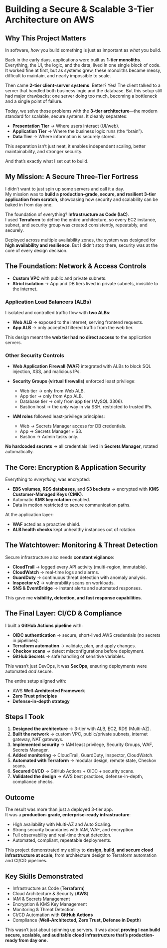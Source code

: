 # Building a Secure & Scalable 3-Tier Architecture on AWS 

## Why This Project Matters

In software, *how* you build something is just as important as *what* you build.

Back in the early days, applications were built as **1-tier monoliths**. Everything, the UI, the logic, and the data, lived in one single block of code. It worked fine at first, but as systems grew, these monoliths became messy, difficult to maintain, and nearly impossible to scale.

Then came **2-tier client-server systems**. Better? Yes! The client talked to a server that handled both business logic and the database. But this setup still had major drawbacks: one server doing too much, becoming a bottleneck and a single point of failure.

Today, we solve those problems with the **3-tier architecture**—the modern standard for scalable, secure systems. It cleanly separates:

- **Presentation Tier** → Where users interact (UI/web).  
- **Application Tier** → Where the business logic runs (the “brain”).  
- **Data Tier** → Where information is securely stored.  

This separation isn’t just neat, it enables independent scaling, better maintainability, and stronger security.

And that’s exactly what I set out to build.

## My Mission: A Secure Three-Tier Fortress

I didn’t want to just spin up some servers and call it a day.  
My mission was to **build a production-grade, secure, and resilient 3-tier application from scratch**, showcasing how security and scalability can be baked in from day one.

The foundation of everything? **Infrastructure as Code (IaC)**.  
I used **Terraform** to define the entire architecture, so every EC2 instance, subnet, and security group was created consistently, repeatably, and securely.  

Deployed across multiple availability zones, the system was designed for **high availability and resilience**. But I didn’t stop there, security was at the core of every design decision.

## The Foundation: Network & Access Controls

- **Custom VPC** with public and private subnets.  
- **Strict isolation** → App and DB tiers lived in private subnets, invisible to the internet.  

### Application Load Balancers (ALBs)

I isolated and controlled traffic flow with **two ALBs**:

- **Web ALB** → exposed to the internet, serving frontend requests.  
- **App ALB** → only accepted filtered traffic from the web tier.  

This design meant the **web tier had no direct access** to the application servers.  

### Other Security Controls

- **Web Application Firewall (WAF)** integrated with ALBs to block SQL injection, XSS, and malicious IPs.  
- **Security Groups (virtual firewalls)** enforced least privilege:
  - Web tier → only from Web ALB.  
  - App tier → only from App ALB.  
  - Database tier → only from app tier (MySQL 3306).  
  - Bastion host → the *only* way in via SSH, restricted to trusted IPs.  

- **IAM roles** followed least-privilege principles:
  - Web → Secrets Manager access for DB credentials.  
  - App → Secrets Manager + S3.  
  - Bastion → Admin tasks only.  

**No hardcoded secrets** → all credentials lived in **Secrets Manager**, rotated automatically.  

## The Core: Encryption & Application Security

Everything to *everything*, was encrypted:

- **EBS volumes**, **RDS databases**, and **S3 buckets** → encrypted with **KMS Customer-Managed Keys (CMK)**.  
- Automatic **KMS key rotation** enabled.  
- Data in motion restricted to secure communication paths.  

At the application layer:

- **WAF** acted as a proactive shield.  
- **ALB health checks** kept unhealthy instances out of rotation.  

## The Watchtower: Monitoring & Threat Detection

Secure infrastructure also needs **constant vigilance**:

- **CloudTrail** → logged every API activity (multi-region, immutable).  
- **CloudWatch** → real-time logs and alarms.  
- **GuardDuty** → continuous threat detection with anomaly analysis.  
- **Inspector v2** → vulnerability scans on workloads.  
- **SNS & EventBridge** → instant alerts and automated responses.  

This gave me **visibility, detection, and fast response capabilities**.

## The Final Layer: CI/CD & Compliance

I built a **GitHub Actions pipeline** with:

- **OIDC authentication** → secure, short-lived AWS credentials (no secrets in pipelines).  
- **Terraform automation** → validate, plan, and apply changes.  
- **Checkov scans** → detect misconfigurations before deployment.  
- **GitHub Secrets** → safe handling of sensitive variables.  

This wasn’t just DevOps, it was **SecOps**, ensuring deployments were automated *and* secure.  

The entire setup aligned with:

- AWS **Well-Architected Framework**  
- **Zero Trust principles**  
- **Defense-in-depth strategy**  

## Steps I Took

1. **Designed the architecture** → 3-tier with ALB, EC2, RDS (Multi-AZ).  
2. **Built the network** → custom VPC, public/private subnets, internet gateway, NAT gateways.  
3. **Implemented security** → IAM least privilege, Security Groups, WAF, Secrets Manager.  
4. **Added monitoring** → CloudTrail, GuardDuty, Inspector, CloudWatch.  
5. **Automated with Terraform** → modular design, remote state, Checkov scans.  
6. **Secured CI/CD** → GitHub Actions + OIDC + security scans.  
7. **Validated the design** → AWS best practices, defense-in-depth, compliance checks.  

## Outcome

The result was more than just a deployed 3-tier app.  
It was a **production-grade, enterprise-ready infrastructure**:

- High availability with Multi-AZ and Auto Scaling.  
- Strong security boundaries with IAM, WAF, and encryption.  
- Full observability and real-time threat detection.  
- Automated, compliant, repeatable deployments.  

This project demonstrated my ability to **design, build, and secure cloud infrastructure at scale**, from architecture design to Terraform automation and CI/CD pipelines.

## Key Skills Demonstrated

- Infrastructure as Code (**Terraform**)  
- Cloud Architecture & Security (**AWS**)  
- IAM & Secrets Management  
- Encryption & KMS Key Management  
- Monitoring & Threat Detection  
- CI/CD Automation with **GitHub Actions**  
- Compliance (**Well-Architected, Zero Trust, Defense in Depth**)  

This wasn’t just about spinning up servers. It was about **proving I can build secure, scalable, and auditable cloud infrastructure that’s production-ready from day one.**
